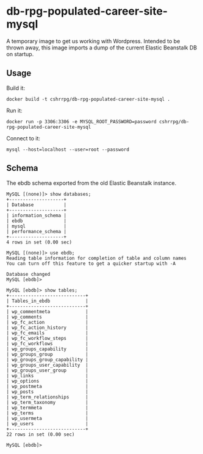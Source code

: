 # db-rpg-populated-career-site-mysql

A temporary image to get us working with Wordpress.  Intended to be thrown away, this image imports a dump of the current Elastic Beanstalk DB on startup.

## Usage

Build it:

`docker build -t cshrrpg/db-rpg-populated-career-site-mysql .`

Run it:

`docker run -p 3306:3306 -e MYSQL_ROOT_PASSWORD=password cshrrpg/db-rpg-populated-career-site-mysql`

Connect to it:

`mysql --host=localhost --user=root --password`

## Schema

The ebdb schema exported from the old Elastic Beanstalk instance.

~~~~
MySQL [(none)]> show databases;
+--------------------+
| Database           |
+--------------------+
| information_schema |
| ebdb               |
| mysql              |
| performance_schema |
+--------------------+
4 rows in set (0.00 sec)
~~~~

~~~~
MySQL [(none)]> use ebdb;
Reading table information for completion of table and column names
You can turn off this feature to get a quicker startup with -A

Database changed
MySQL [ebdb]>
~~~~

~~~~
MySQL [ebdb]> show tables;
+----------------------------+
| Tables_in_ebdb             |
+----------------------------+
| wp_commentmeta             |
| wp_comments                |
| wp_fc_action               |
| wp_fc_action_history       |
| wp_fc_emails               |
| wp_fc_workflow_steps       |
| wp_fc_workflows            |
| wp_groups_capability       |
| wp_groups_group            |
| wp_groups_group_capability |
| wp_groups_user_capability  |
| wp_groups_user_group       |
| wp_links                   |
| wp_options                 |
| wp_postmeta                |
| wp_posts                   |
| wp_term_relationships      |
| wp_term_taxonomy           |
| wp_termmeta                |
| wp_terms                   |
| wp_usermeta                |
| wp_users                   |
+----------------------------+
22 rows in set (0.00 sec)

MySQL [ebdb]>
~~~~
